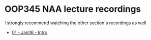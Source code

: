 # OOP345 NAA lecture recordings
I strongly recommend watching the other section's recordings as well

* [01 - Jan06 - Intro](https://www.youtube.com/watch?v=juhO2i3J1DI&ab_channel=FardadSoleimanloo)
